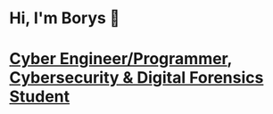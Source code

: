 # Hi, I'm Borys 👋  

# [Cyber Engineer/Programmer](https://github.com/borysrailean), [Cybersecurity & Digital Forensics Student](https://www.linkedin.com/in/borys-railean)
